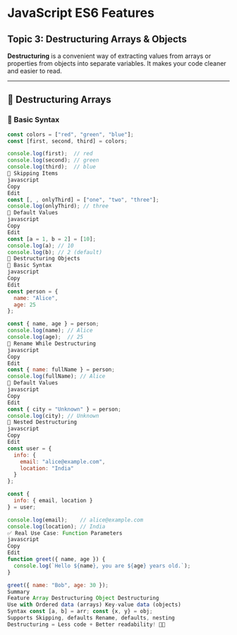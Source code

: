 # JavaScript ES6 Features  

## Topic 3: Destructuring Arrays & Objects

**Destructuring** is a convenient way of extracting values from arrays or properties from objects into separate variables. It makes your code cleaner and easier to read.

---

## 🧩 Destructuring Arrays

### 🔹 Basic Syntax

```javascript
const colors = ["red", "green", "blue"];
const [first, second, third] = colors;

console.log(first);  // red
console.log(second); // green
console.log(third);  // blue
🔹 Skipping Items
javascript
Copy
Edit
const [, , onlyThird] = ["one", "two", "three"];
console.log(onlyThird); // three
🔹 Default Values
javascript
Copy
Edit
const [a = 1, b = 2] = [10];
console.log(a); // 10
console.log(b); // 2 (default)
🧱 Destructuring Objects
🔹 Basic Syntax
javascript
Copy
Edit
const person = {
  name: "Alice",
  age: 25
};

const { name, age } = person;
console.log(name); // Alice
console.log(age);  // 25
🔹 Rename While Destructuring
javascript
Copy
Edit
const { name: fullName } = person;
console.log(fullName); // Alice
🔹 Default Values
javascript
Copy
Edit
const { city = "Unknown" } = person;
console.log(city); // Unknown
🔹 Nested Destructuring
javascript
Copy
Edit
const user = {
  info: {
    email: "alice@example.com",
    location: "India"
  }
};

const {
  info: { email, location }
} = user;

console.log(email);    // alice@example.com
console.log(location); // India
✅ Real Use Case: Function Parameters
javascript
Copy
Edit
function greet({ name, age }) {
  console.log(`Hello ${name}, you are ${age} years old.`);
}

greet({ name: "Bob", age: 30 });
Summary
Feature Array Destructuring Object Destructuring
Use with Ordered data (arrays) Key-value data (objects)
Syntax const [a, b] = arr; const {x, y} = obj;
Supports Skipping, defaults Rename, defaults, nesting
Destructuring = Less code + Better readability! 🚀💡
